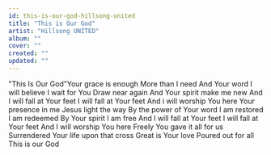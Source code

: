 ```yaml
---
id: this-is-our-god-hillsong-united
title: "This is Our God"
artist: "Hillsong UNITED"
album: ""
cover: ""
created: ""
updated: ""
---
```


"This Is Our God"Your grace is enough
More than I need
And Your word I will believe
I wait for You
Draw near again
And Your spirit make me new
And I will fall at Your feet
I will fall at Your feet
And i will worship You here
Your presence in me
Jesus light the way
By the power of Your word
I am restored
I am redeemed
By Your spirit I am free
And I will fall at Your feet
I will fall at Your feet
And I will worship You here
Freely You gave it all for us
Surrendered Your life upon that cross
Great is Your love
Poured out for all
This is our God